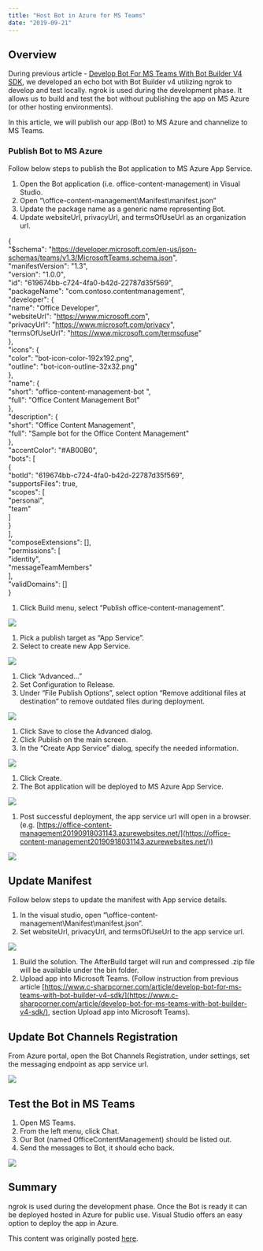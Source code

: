 ```yaml
---
title: "Host Bot in Azure for MS Teams"
date: "2019-09-21"
---
```


## Overview

During previous article - [Develop Bot For MS Teams With Bot Builder V4 SDK](https://nanddeepnachanblogs.com/2019/09/develop-bot-for-ms-teams-with-bot-builder-v4-sdk/), we developed an echo bot with Bot Builder v4 utilizing ngrok to develop and test locally. ngrok is used during the development phase. It allows us to build and test the bot without publishing the app on MS Azure (or other hosting environments).

In this article, we will publish our app (Bot) to MS Azure and channelize to MS Teams.

### Publish Bot to MS Azure

Follow below steps to publish the Bot application to MS Azure App Service.

1. Open the Bot application (i.e. office-content-management) in Visual Studio.
2. Open “\\office-content-management\\Manifest\\manifest.json”
3. Update the package name as a generic name representing Bot.
4. Update websiteUrl, privacyUrl, and termsOfUseUrl as an organization url.

{  
  "$schema": "https://developer.microsoft.com/en-us/json-schemas/teams/v1.3/MicrosoftTeams.schema.json",  
  "manifestVersion": "1.3",  
  "version": "1.0.0",  
  "id": "619674bb-c724-4fa0-b42d-22787d35f569",  
  "packageName": "com.contoso.contentmanagement",  
  "developer": {  
    "name": "Office Developer",  
    "websiteUrl": "https://www.microsoft.com",  
    "privacyUrl": "https://www.microsoft.com/privacy",  
    "termsOfUseUrl": "https://www.microsoft.com/termsofuse"  
  },  
  "icons": {  
    "color": "bot-icon-color-192x192.png",  
    "outline": "bot-icon-outline-32x32.png"  
  },  
  "name": {  
    "short": "office-content-management-bot ",  
    "full": "Office Content Management Bot"  
  },  
  "description": {  
    "short": "Office Content Management",  
    "full": "Sample bot for the Office Content Management"  
  },  
  "accentColor": "#AB00B0",  
  "bots": \[  
    {  
      "botId": "619674bb-c724-4fa0-b42d-22787d35f569",  
      "supportsFiles": true,  
      "scopes": \[  
        "personal",  
        "team"  
      \]  
    }  
  \],  
  "composeExtensions": \[\],  
  "permissions": \[  
    "identity",  
    "messageTeamMembers"  
  \],  
  "validDomains": \[\]  
}

1. Click Build menu, select “Publish office-content-management”.

![](https://nanddeepnachanblogs.com/wp-content/uploads/2020/03/word-image-505.png)

1. Pick a publish target as “App Service”.
2. Select to create new App Service.

![](https://nanddeepnachanblogs.com/wp-content/uploads/2020/03/word-image-506.png)

1. Click “Advanced…”
2. Set Configuration to Release.
3. Under “File Publish Options”, select option “Remove additional files at destination” to remove outdated files during deployment.

![](https://nanddeepnachanblogs.com/wp-content/uploads/2020/03/word-image-507.png)

1. Click Save to close the Advanced dialog.
2. Click Publish on the main screen.
3. In the “Create App Service” dialog, specify the needed information.

![](https://nanddeepnachanblogs.com/wp-content/uploads/2020/03/word-image-508.png)

1. Click Create.
2. The Bot application will be deployed to MS Azure App Service.

![](https://nanddeepnachanblogs.com/wp-content/uploads/2020/03/word-image-509.png)

1. Post successful deployment, the app service url will open in a browser. (e.g. [https://office-content-management20190918031143.azurewebsites.net/](https://office-content-management20190918031143.azurewebsites.net/))

![](https://nanddeepnachanblogs.com/wp-content/uploads/2020/03/word-image-510.png)

## Update Manifest

Follow below steps to update the manifest with App service details.

1. In the visual studio, open “\\office-content-management\\Manifest\\manifest.json”.
2. Set websiteUrl, privacyUrl, and termsOfUseUrl to the app service url.

![](https://nanddeepnachanblogs.com/wp-content/uploads/2020/03/word-image-511.png)

1. Build the solution. The AfterBuild target will run and compressed .zip file will be available under the bin folder.
2. Upload app into Microsoft Teams. (Follow instruction from previous article [https://www.c-sharpcorner.com/article/develop-bot-for-ms-teams-with-bot-builder-v4-sdk/](https://www.c-sharpcorner.com/article/develop-bot-for-ms-teams-with-bot-builder-v4-sdk/), section Upload app into Microsoft Teams).

## Update Bot Channels Registration

From Azure portal, open the Bot Channels Registration, under settings, set the messaging endpoint as app service url.

![](https://nanddeepnachanblogs.com/wp-content/uploads/2020/03/word-image-512.png)

## Test the Bot in MS Teams

1. Open MS Teams.
2. From the left menu, click Chat.
3. Our Bot (named OfficeContentManagement) should be listed out.
4. Send the messages to Bot, it should echo back.

![](https://nanddeepnachanblogs.com/wp-content/uploads/2020/03/word-image-513.png)

## Summary

ngrok is used during the development phase. Once the Bot is ready it can be deployed hosted in Azure for public use. Visual Studio offers an easy option to deploy the app in Azure.

This content was originally posted [here](https://www.c-sharpcorner.com/article/host-ms-teams-bot-in-azure/).
